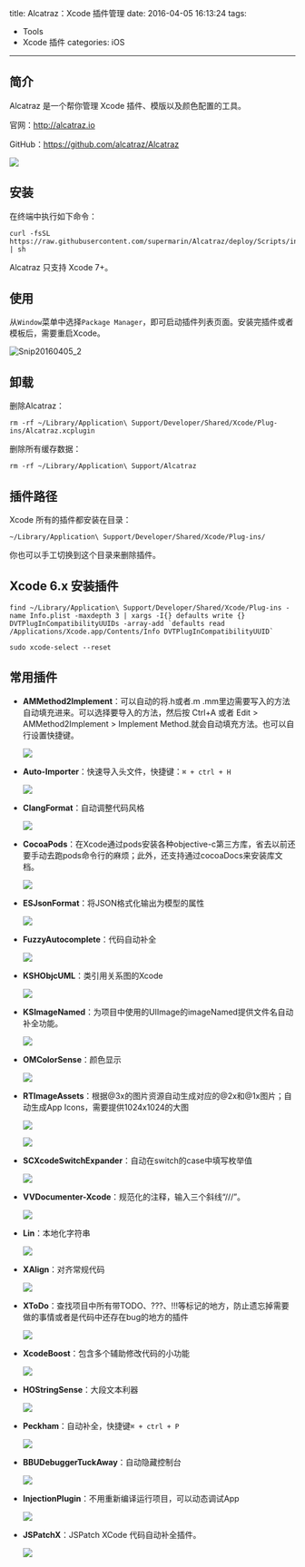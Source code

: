 title: Alcatraz：Xcode 插件管理
date: 2016-04-05 16:13:24
tags:
- Tools
- Xcode 插件
categories: iOS
---
## 简介

Alcatraz 是一个帮你管理 Xcode 插件、模版以及颜色配置的工具。

官网：<http://alcatraz.io>

GitHub：<https://github.com/alcatraz/Alcatraz>

![](/images/alcatraz-screenshot.png)

<!--more-->

## 安装

在终端中执行如下命令：

```
curl -fsSL https://raw.githubusercontent.com/supermarin/Alcatraz/deploy/Scripts/install.sh | sh
```

Alcatraz 只支持 Xcode 7+。

## 使用

从`Window`菜单中选择`Package Manager`，即可启动插件列表页面。安装完插件或者模板后，需要重启Xcode。

![Snip20160405_2](http://7xooko.com1.z0.glb.clouddn.com/2016-04-05-Snip20160405_2.png)

## 卸载

删除Alcatraz：

```
rm -rf ~/Library/Application\ Support/Developer/Shared/Xcode/Plug-ins/Alcatraz.xcplugin
```

删除所有缓存数据：

```
rm -rf ~/Library/Application\ Support/Alcatraz
```

## 插件路径

Xcode 所有的插件都安装在目录：

```
~/Library/Application\ Support/Developer/Shared/Xcode/Plug-ins/
```

你也可以手工切换到这个目录来删除插件。

## Xcode 6.x 安装插件

```
find ~/Library/Application\ Support/Developer/Shared/Xcode/Plug-ins -name Info.plist -maxdepth 3 | xargs -I{} defaults write {} DVTPlugInCompatibilityUUIDs -array-add `defaults read /Applications/Xcode.app/Contents/Info DVTPlugInCompatibilityUUID`

sudo xcode-select --reset
```

## 常用插件

- **AMMethod2Implement**：可以自动的将.h或者.m .mm里边需要写入的方法自动填充进来。可以选择要导入的方法，然后按 Ctrl+A 或者 Edit > AMMethod2Implement > Implement Method.就会自动填充方法。也可以自行设置快捷键。

  ![](https://camo.githubusercontent.com/f22645bb84f9ddbdcca5cf9850eb7dc8f66f1ea3/68747470733a2f2f7261772e6769746875622e636f6d2f4d656c6c6f6e674c61752f414d4d6574686f6432496d706c656d656e742f6d61737465722f53637265656e73686f74732f757361676553637265656e73686f742e676966)

- **Auto-Importer**：快速导入头文件，快捷键：`⌘ + ctrl + H`

  ![](https://github.com/citrusbyte/Auto-Importer-for-Xcode/raw/master/demo.gif)

- **ClangFormat**：自动调整代码风格

  ![](https://camo.githubusercontent.com/758d8d2c87f7ec1bb3b6882d6500fe4cf5252759/68747470733a2f2f7261772e6769746875622e636f6d2f7472617669736a6566666572792f436c616e67466f726d61742d58636f64652f6d61737465722f524541444d452f636c616e67666f726d61742d78636f64652d64656d6f2e676966)

- **CocoaPods**：在Xcode通过pods安装各种objective-c第三方库，省去以前还要手动去跑pods命令行的麻烦；此外，还支持通过cocoaDocs来安装库文档。

  ![](https://github.com/kattrali/cocoadocs-xcode-plugin/raw/master/menu.png)

- **ESJsonFormat**：将JSON格式化输出为模型的属性

  ![](https://raw.githubusercontent.com/EnjoySR/ESJsonFormat-Xcode/master/ScreenShot/ScreenShot2.gif)

- **FuzzyAutocomplete**：代码自动补全

  ![](https://github.com/FuzzyAutocomplete/FuzzyAutocompletePlugin/raw/master/demo.gif)

- **KSHObjcUML**：类引用关系图的Xcode

  ![](https://github.com/kimsungwhee/KSHObjcUML/raw/master/ScreenShot.png)

- **KSImageNamed**：为项目中使用的UIImage的imageNamed提供文件名自动补全功能。

  ![](https://camo.githubusercontent.com/c354bf04524df86daeabe7a6d2b9926fac790f85/68747470733a2f2f7261772e6769746875622e636f6d2f6b7375746865722f4b53496d6167654e616d65642d58636f64652f6d61737465722f73637265656e73686f742e676966)

- **OMColorSense**：颜色显示

  ![](http://7xooko.com1.z0.glb.clouddn.com/2016-04-05-Snip20160405_5.png)

- **RTImageAssets**：根据@3x的图片资源自动生成对应的@2x和@1x图片；自动生成App Icons，需要提供1024x1024的大图

  ![](https://github.com/rickytan/RTImageAssets/raw/master/ScreenCap/usage.gif)

  ![](https://github.com/rickytan/RTImageAssets/raw/master/ScreenCap/iconset-gen.gif)

- **SCXcodeSwitchExpander**：自动在switch的case中填写枚举值

  ![](https://camo.githubusercontent.com/d4ab3ba45af70951557adbf17a9d0deab47e519f/68747470733a2f2f646c2e64726f70626f7875736572636f6e74656e742e636f6d2f752f31323734383230312f534358636f6465537769746368457870616e6465722f534358636f6465537769746368457870616e646572312e676966)

- **VVDocumenter-Xcode**：规范化的注释，输入三个斜线“///”。

  ![](https://camo.githubusercontent.com/ca5518c9872e15b8a95b9d8c5f44bc331977d710/68747470733a2f2f7261772e6769746875622e636f6d2f6f6e65766361742f5656446f63756d656e7465722d58636f64652f6d61737465722f53637265656e53686f742e676966)

- **Lin**：本地化字符串

  ![](https://camo.githubusercontent.com/b8bc5293afe5e8f1ccb307710a38ed58923883e7/68747470733a2f2f7261772e6769746875622e636f6d2f7175657374626561742f4c696e2f6d61737465722f73637265656e73686f742e676966)

- **XAlign**：对齐常规代码

  ![](https://camo.githubusercontent.com/7973c0e352b1f91e3efe5b3550cff5df97f4589a/687474703a2f2f7166692e73682f58416c69676e2f696d616765732f657175616c2e676966)

- **XToDo**：查找项目中所有带TODO、???、!!!等标记的地方，防止遗忘掉需要做的事情或者是代码中还存在bug的地方的插件

  ![](https://github.com/trawor/XToDo/raw/master/screenshots/1.png)

- **XcodeBoost**：包含多个辅助修改代码的小功能

  ![](https://github.com/fortinmike/XcodeBoost/raw/master/Images/highlighting.gif)

- **HOStringSense**：大段文本利器

  ![](https://github.com/holtwick/HOStringSense-for-Xcode/raw/master/StringDemoAnimation.gif)

- **Peckham**：自动补全，快捷键`⌘ + ctrl + P`

  ![](https://github.com/markohlebar/Peckham/raw/master/Misc/Peckham.gif)

- **BBUDebuggerTuckAway**：自动隐藏控制台

  ![](https://github.com/neonichu/BBUDebuggerTuckAway/raw/master/plugin.gif)

- **InjectionPlugin**：不用重新编译运行项目，可以动态调试App

  ![](https://github.com/johnno1962/injectionforxcode/raw/master/documentation/images/injected.gif)

- **JSPatchX**：JSPatch XCode 代码自动补全插件。

  ![](https://camo.githubusercontent.com/ad17370a5e5ecf1e5196146405f57126eb649390/68747470733a2f2f7261772e6769746875622e636f6d2f62616e673539302f4a535061746368582f6d61737465722f5265736f757263652f53637265656e73686f742e676966)


